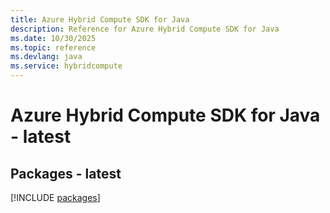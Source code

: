 ```yaml
---
title: Azure Hybrid Compute SDK for Java
description: Reference for Azure Hybrid Compute SDK for Java
ms.date: 10/30/2025
ms.topic: reference
ms.devlang: java
ms.service: hybridcompute
---
```

# Azure Hybrid Compute SDK for Java - latest
## Packages - latest
[!INCLUDE [packages](hybrid-compute-index.md)]